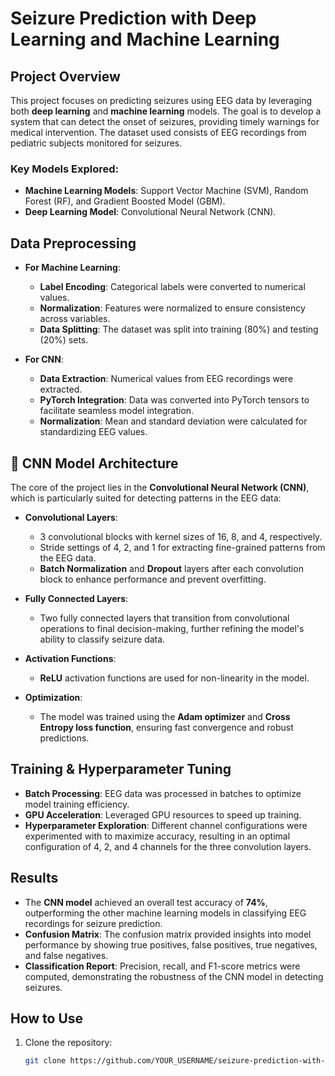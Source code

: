 # Seizure Prediction with Deep Learning and Machine Learning

## Project Overview
This project focuses on predicting seizures using EEG data by leveraging both **deep learning** and **machine learning** models. The goal is to develop a system that can detect the onset of seizures, providing timely warnings for medical intervention. The dataset used consists of EEG recordings from pediatric subjects monitored for seizures.

### Key Models Explored:
- **Machine Learning Models**: Support Vector Machine (SVM), Random Forest (RF), and Gradient Boosted Model (GBM).
- **Deep Learning Model**: Convolutional Neural Network (CNN).

## Data Preprocessing
- **For Machine Learning**:
  - **Label Encoding**: Categorical labels were converted to numerical values.
  - **Normalization**: Features were normalized to ensure consistency across variables.
  - **Data Splitting**: The dataset was split into training (80%) and testing (20%) sets.
  
- **For CNN**:
  - **Data Extraction**: Numerical values from EEG recordings were extracted.
  - **PyTorch Integration**: Data was converted into PyTorch tensors to facilitate seamless model integration.
  - **Normalization**: Mean and standard deviation were calculated for standardizing EEG values.

## 🧠 CNN Model Architecture
The core of the project lies in the **Convolutional Neural Network (CNN)**, which is particularly suited for detecting patterns in the EEG data:

- **Convolutional Layers**: 
  - 3 convolutional blocks with kernel sizes of 16, 8, and 4, respectively.
  - Stride settings of 4, 2, and 1 for extracting fine-grained patterns from the EEG data.
  - **Batch Normalization** and **Dropout** layers after each convolution block to enhance performance and prevent overfitting.

- **Fully Connected Layers**: 
  - Two fully connected layers that transition from convolutional operations to final decision-making, further refining the model's ability to classify seizure data.

- **Activation Functions**:
  - **ReLU** activation functions are used for non-linearity in the model.

- **Optimization**:
  - The model was trained using the **Adam optimizer** and **Cross Entropy loss function**, ensuring fast convergence and robust predictions.

## Training & Hyperparameter Tuning
- **Batch Processing**: EEG data was processed in batches to optimize model training efficiency.
- **GPU Acceleration**: Leveraged GPU resources to speed up training.
- **Hyperparameter Exploration**: Different channel configurations were experimented with to maximize accuracy, resulting in an optimal configuration of 4, 2, and 4 channels for the three convolution layers.

## Results
- The **CNN model** achieved an overall test accuracy of **74%**, outperforming the other machine learning models in classifying EEG recordings for seizure prediction.
- **Confusion Matrix**: The confusion matrix provided insights into model performance by showing true positives, false positives, true negatives, and false negatives.
- **Classification Report**: Precision, recall, and F1-score metrics were computed, demonstrating the robustness of the CNN model in detecting seizures.

## How to Use
1. Clone the repository:
   ```bash
   git clone https://github.com/YOUR_USERNAME/seizure-prediction-with-dl-ml.git
